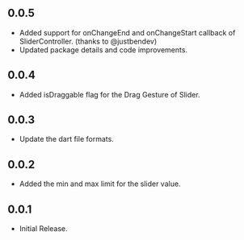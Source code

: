 ## 0.0.5

* Added support for onChangeEnd and onChangeStart callback of SliderController. (thanks to @justbendev)
* Updated package details and code improvements.

## 0.0.4

* Added isDraggable flag for the Drag Gesture of Slider.

## 0.0.3

* Update the dart file formats.

## 0.0.2

* Added the min and max limit for the slider value.

## 0.0.1

* Initial Release.
